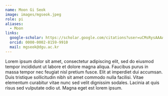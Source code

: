 ```yaml
---
name: Moon Gi Seok
image: images/mgseok.jpeg
role: pi
aliases:
  - Moon 
links:
  google-scholar: https://scholar.google.com/citations?user=uCMsRysAAAAJ&hl=en
  orcid: 0000-0002-8159-9910
  mail: mgseok@dgu.ac.kr
---
```


Lorem ipsum dolor sit amet, consectetur adipiscing elit, sed do eiusmod tempor incididunt ut labore et dolore magna aliqua.
Faucibus purus in massa tempor nec feugiat nisl pretium fusce.
Elit at imperdiet dui accumsan.
Duis tristique sollicitudin nibh sit amet commodo nulla facilisi.
Vitae elementum curabitur vitae nunc sed velit dignissim sodales.
Lacinia at quis risus sed vulputate odio ut.
Magna eget est lorem ipsum.
